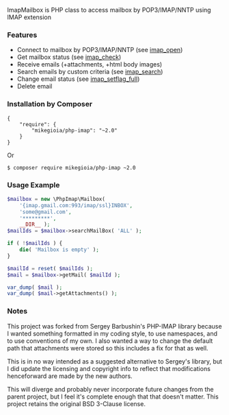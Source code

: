 ImapMailbox is PHP class to access mailbox by POP3/IMAP/NNTP using IMAP extension

### Features

* Connect to mailbox by POP3/IMAP/NNTP (see [imap_open](http://php.net/imap_open))
* Get mailbox status (see [imap_check](http://php.net/imap_check))
* Receive emails (+attachments, +html body images)
* Search emails by custom criteria (see [imap_search](http://php.net/imap_search))
* Change email status (see [imap_setflag_full](http://php.net/imap_setflag_full))
* Delete email

### Installation by Composer

    {
        "require": {
            "mikegioia/php-imap": "~2.0"
        }
    }

Or

    $ composer require mikegioia/php-imap ~2.0

### Usage Example

```php
$mailbox = new \PhpImap\Mailbox(
    '{imap.gmail.com:993/imap/ssl}INBOX',
    'some@gmail.com',
    '*********',
    __DIR__ );
$mailIds = $mailbox->searchMailBox( 'ALL' );

if ( !$mailIds ) {
    die( 'Mailbox is empty' );
}

$mailId = reset( $mailIds );
$mail = $mailbox->getMail( $mailId );

var_dump( $mail );
var_dump( $mail->getAttachments() );
```

### Notes

This project was forked from Sergey Barbushin's PHP-IMAP library because I
wanted something formatted in my coding style, to use namespaces, and to
use conventions of my own. I also wanted a way to change the default path
that attachments were stored so this includes a fix for that as well.

This is in no way intended as a suggested
alternative to Sergey's library, but I did update the licensing and copyright
info to reflect that modifications henceforward are made by the new authors.

This will diverge and probably never incorporate future changes from the
parent project, but I feel it's complete enough that that doesn't matter.
This project retains the original BSD 3-Clause license.